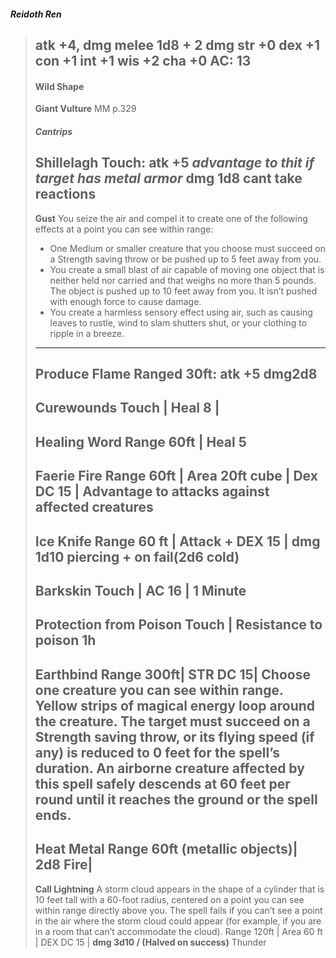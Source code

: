 ##### Reidoth Ren
> atk +4, dmg melee 1d8 + 2 dmg
> str +0 dex +1 con +1 int +1 wis +2 cha +0
> AC: 13
>  ---
>  #### Wild Shape
>  **Giant Vulture** MM p.329
> ##### Cantrips
> **Shillelagh**
> Touch: atk +5 *advantage to thit if target has metal armor* **dmg 1d8** cant take reactions
> ---
> **Gust**
> You seize the air and compel it to create one of the following effects at a point you can see within range:
> - One Medium or smaller creature that you choose must succeed on a Strength saving throw or be pushed up to 5 feet away from you.
> -   You create a small blast of air capable of moving one object that is neither held nor carried and that weighs no more than 5 pounds. The object is pushed up to 10 feet away from you. It isn’t pushed with enough force to cause damage.
> -   You create a harmless sensory effect using air, such as causing leaves to rustle, wind to slam shutters shut, or your clothing to ripple in a breeze.
> ---
> **Produce Flame**
> Ranged 30ft: atk +5 **dmg2d8**
> ---
> **Curewounds**
> Touch | Heal 8 |
> ---
> **Healing Word**
> Range 60ft | Heal 5
> ---
> **Faerie Fire**
> Range 60ft | Area 20ft cube | Dex DC 15 | Advantage to attacks against affected creatures
> ---
> **Ice Knife**
> Range 60 ft | Attack +  DEX 15 | **dmg 1d10 piercing + on fail(2d6 cold)** 
> ---
> **Barkskin**
> Touch | AC 16 | 1 Minute
> ---
> **Protection from Poison**
> Touch | Resistance to poison 1h
> ---
> **Earthbind**
> Range 300ft| STR DC 15|
> Choose one creature you can see within range. Yellow strips of magical energy loop around the creature. The target must succeed on a Strength saving throw, or its flying speed (if any) is reduced to 0 feet for the spell’s duration. An airborne creature affected by this spell safely descends at 60 feet per round until it reaches the ground or the spell ends.
> ---
> **Heat Metal**
> Range 60ft (metallic objects)| **2d8** Fire|
> ---
> **Call Lightning**
> A storm cloud appears in the shape of a cylinder that is 10 feet tall with a 60-foot radius, centered on a point you can see within range directly above you. The spell fails if you can’t see a point in the air where the storm cloud could appear (for example, if you are in a room that can’t accommodate the cloud).
> Range 120ft | Area 60 ft | DEX DC 15 | **dmg 3d10 / (Halved on success)** Thunder